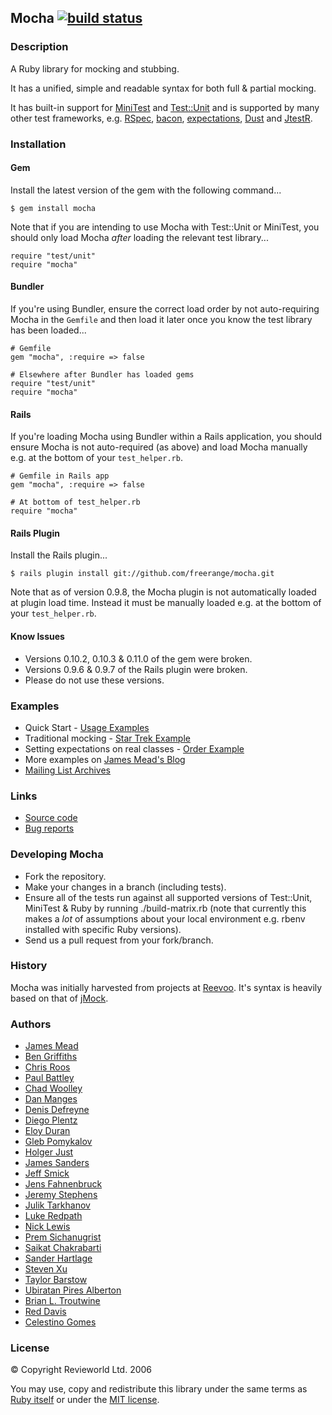 ## Mocha [![build status](https://secure.travis-ci.org/freerange/mocha.png)](https://secure.travis-ci.org/freerange/mocha.png)

### Description

A Ruby library for mocking and stubbing.

It has a unified, simple and readable syntax for both full & partial mocking.

It has built-in support for [MiniTest](https://github.com/seattlerb/minitest) and [Test::Unit](https://github.com/test-unit/test-unit/) and is supported by many other test frameworks, e.g. [RSpec](http://rspec.info/), [bacon](https://github.com/chneukirchen/bacon/), [expectations](http://expectations.rubyforge.org/), [Dust](http://dust.rubyforge.org/) and [JtestR](http://jtestr.codehaus.org/).

### Installation

#### Gem

Install the latest version of the gem with the following command...

    $ gem install mocha

Note that if you are intending to use Mocha with Test::Unit or MiniTest, you should only load Mocha *after* loading the relevant test library...

    require "test/unit"
    require "mocha"

#### Bundler

If you're using Bundler, ensure the correct load order by not auto-requiring Mocha in the `Gemfile` and then load it later once you know the test library has been loaded...

    # Gemfile
    gem "mocha", :require => false

    # Elsewhere after Bundler has loaded gems
    require "test/unit"
    require "mocha"

#### Rails

If you're loading Mocha using Bundler within a Rails application, you should ensure Mocha is not auto-required (as above) and load Mocha manually e.g. at the bottom of your `test_helper.rb`.

    # Gemfile in Rails app
    gem "mocha", :require => false

    # At bottom of test_helper.rb
    require "mocha"

#### Rails Plugin

Install the Rails plugin...

    $ rails plugin install git://github.com/freerange/mocha.git

Note that as of version 0.9.8, the Mocha plugin is not automatically loaded at plugin load time. Instead it must be manually loaded e.g. at the bottom of your `test_helper.rb`.

#### Know Issues

* Versions 0.10.2, 0.10.3 & 0.11.0 of the gem were broken.
* Versions 0.9.6 & 0.9.7 of the Rails plugin were broken.
* Please do not use these versions.

### Examples

* Quick Start - [Usage Examples](/examples/misc.rb)
* Traditional mocking - [Star Trek Example](/examples/mocha.rb)
* Setting expectations on real classes - [Order Example](/examples/stubba.rb)
* More examples on [James Mead's Blog](http://jamesmead.org/blog/)
* [Mailing List Archives](http://groups.google.com/group/mocha-developer)

### Links

* [Source code](http://github.com/freerange/mocha)
* [Bug reports](http://github.com/freerange/mocha/issues)

### Developing Mocha

* Fork the repository.
* Make your changes in a branch (including tests).
* Ensure all of the tests run against all supported versions of Test::Unit, MiniTest & Ruby by running ./build-matrix.rb (note that currently this makes a *lot* of assumptions about your local environment e.g. rbenv installed with specific Ruby versions).
* Send us a pull request from your fork/branch.

### History

Mocha was initially harvested from projects at [Reevoo](http://www.reevoo.com/). It's syntax is heavily based on that of [jMock](http://www.jmock.org).

### Authors

* [James Mead](http://jamesmead.org/)
* [Ben Griffiths](http://www.techbelly.com/)
* [Chris Roos](http://chrisroos.co.uk/)
* [Paul Battley](http://po-ru.com/)
* [Chad Woolley](http://thewoolleyweb.com/)
* [Dan Manges](http://www.dan-manges.com/)
* [Denis Defreyne](http://stoneship.org/)
* [Diego Plentz](http://plentz.org/)
* [Eloy Duran](http://soup.superalloy.nl/)
* [Gleb Pomykalov](https://github.com/glebpom)
* [Holger Just](https://github.com/meineerde)
* [James Sanders](https://github.com/jsanders)
* [Jeff Smick](https://github.com/sprsquish)
* [Jens Fahnenbruck](https://github.com/jigfox)
* [Jeremy Stephens](https://github.com/viking)
* [Julik Tarkhanov](http://julik.nl/)
* [Luke Redpath](http://lukeredpath.co.uk/)
* [Nick Lewis](https://github.com/nicklewis)
* [Prem Sichanugrist](http://sikachu.com/)
* [Saikat Chakrabarti](http://techblog.gomockingbird.com/)
* [Sander Hartlage](https://github.com/sander6)
* [Steven Xu](http://stevenxu.ca/)
* [Taylor Barstow](http://taylorbarstow.com/)
* [Ubiratan Pires Alberton](https://github.com/Bira)
* [Brian L. Troutwine](http://www.troutwine.us/)
* [Red Davis](https://github.com/reddavis)
* [Celestino Gomes](http://blog.tinogomes.com/)

### License

© Copyright Revieworld Ltd. 2006

You may use, copy and redistribute this library under the same terms as [Ruby itself](http://www.ruby-lang.org/en/LICENSE.txt) or under the [MIT license](MIT-LICENSE.rdoc).
